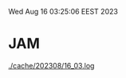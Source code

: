 Wed Aug 16 03:25:06 EEST 2023
# JAM
<a href='./cache/202308/16_03.log'>./cache/202308/16_03.log</a>
